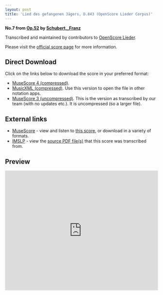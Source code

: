 ```yaml
---
layout: post
title: 'Lied des gefangenen Jägers, D.843 (OpenScore Lieder Corpus)'
---
```


__No.7 from [Op.52](https://fourscoreandmore.org/openscore/lieder/Schubert,_Franz/Op.52/) by [Schubert,_Franz](https://fourscoreandmore.org/openscore/lieder/Schubert,_Franz)__

Transcribed and maintained by contributors to [OpenScore Lieder].

Please visit the [official score page] for more information.

[official score page]: https://musescore.com/openscore-lieder-corpus/scores/6389071
[OpenScore Lieder]: https://musescore.com/openscore-lieder-corpus

## Direct Download

Click on the links below to download the score in your preferred format:
- [MuseScore 4 (compressed)](https://github.com/openscore/lieder/blob/main/scores/Schubert,_Franz/Op.52/7_Lied_des_gefangenen_Jägers,_D.843/lc6389071.mscz?raw=true).
- [MusicXML (compressed)](https://github.com/openscore/lieder/blob/main/scores/Schubert,_Franz/Op.52/7_Lied_des_gefangenen_Jägers,_D.843/lc6389071.mxl?raw=true). Use this version to open the file in other notation apps.
- [MuseScore 3 (uncompressed)](https://github.com/openscore/lieder/blob/main/scores/Schubert,_Franz/Op.52/7_Lied_des_gefangenen_Jägers,_D.843/lc6389071.mscx?raw=true). This is the version as transcribed by our team (with no updates etc.). It is uncompressed (so a larger file).

## External links

- [MuseScore] - view and listen to [this score][MuseScore], or download in a variety of formats.
- [IMSLP] - view the [source PDF file(s)][IMSLP] that this score was transcribed from.

[MuseScore]: https://musescore.com/score/6389071
[IMSLP]: https://imslp.org/wiki/Special:ReverseLookup/16401

## Preview

<iframe width="100%" height="394" src="https://musescore.com/openscore-lieder-corpus/scores/6389071/embed" frameborder="0" allowfullscreen allow="autoplay; fullscreen"></iframe>
